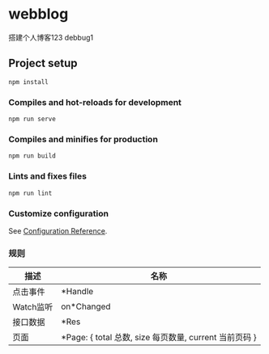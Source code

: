# webblog
搭建个人博客123
debbug1

## Project setup
```
npm install
```

### Compiles and hot-reloads for development
```
npm run serve
```

### Compiles and minifies for production
```
npm run build
```

### Lints and fixes files
```
npm run lint
```

### Customize configuration
See [Configuration Reference](https://cli.vuejs.org/config/).

### 规则

描述|名称
--|--
点击事件|*Handle
Watch监听|on*Changed
接口数据|*Res
页面|*Page: { total 总数, size 每页数量, current 当前页码 }
